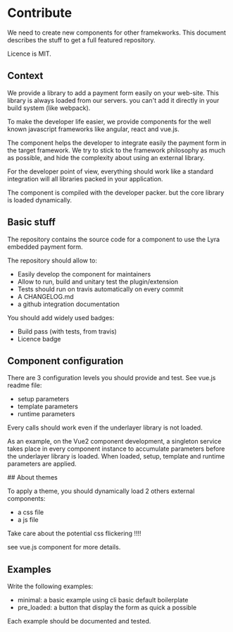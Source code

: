 # Contribute

We need to create new components for other framekworks. This document
describes the stuff to get a full featured repository.

Licence is MIT.

## Context

We provide a library to add a payment form easily on your web-site.
This library is always loaded from our servers. you can't add it directly
in your build system (like webpack).

To make the developer life easier, we provide components for the well known
javascript frameworks like angular, react and vue.js.

The component helps the developer to integrate easily the payment form
in the target framework. We try to stick to the framework philosophy as much
as possible, and hide the complexity about using an external library.

For the developer point of view, everything should work like a standard
integration will all libraries packed in your application.

The component is compiled with the developer packer. but the core library
is loaded dynamically.

## Basic stuff

The repository contains the source code for a component to use the Lyra
embedded payment form.

The repository should allow to:

- Easily develop the component for maintainers
- Allow to run, build and unitary test the plugin/extension
- Tests should run on travis automatically on every commit
- A CHANGELOG.md
- a github integration documentation

You should add widely used badges:

- Build pass (with tests, from travis)
- Licence badge

## Component configuration

There are 3 configuration levels you should provide and test.
See vue.js readme file:

- setup parameters
- template parameters
- runtime parameters

Every calls should work even if the underlayer library is not loaded.

As an example, on the Vue2 component development, a singleton service
takes place in every component instance to accumulate parameters before
the underlayer library is loaded. When loaded, setup, template and runtime
parameters are applied.

## About themes

To apply a theme, you should dynamically load 2 others external components:

- a css file
- a js file

Take care about the potential css flickering !!!!

see vue.js component for more details.

## Examples

Write the following examples:

- minimal: a basic example using cli basic default boilerplate
- pre_loaded: a button that display the form as quick a possible

Each example should be documented and tested.
